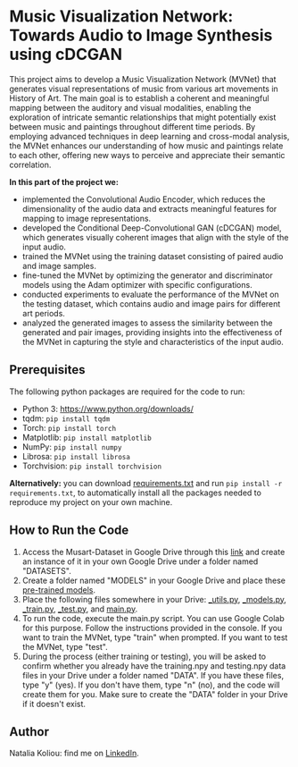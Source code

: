 # Music Visualization Network: Towards Audio to Image Synthesis using cDCGAN

This project aims to develop a Music Visualization Network (MVNet) that generates visual representations of music from various art movements in History of Art. The main goal is to establish a coherent and meaningful mapping between the auditory and visual modalities, enabling the exploration of intricate semantic relationships that might potentially exist between music and paintings throughout different time periods. By employing advanced techniques in deep learning and cross-modal analysis, the MVNet enhances our understanding of how music and paintings relate to each other, offering new ways to perceive and appreciate their semantic correlation.

**In this part of the project we:**
* implemented the Convolutional Audio Encoder, which reduces the dimensionality of the audio data and extracts meaningful features for mapping to image representations.
* developed the Conditional Deep-Convolutional GAN (cDCGAN) model, which generates visually coherent images that align with the style of the input audio.
* trained the MVNet using the training dataset consisting of paired audio and image samples.
* fine-tuned the MVNet by optimizing the generator and discriminator models using the Adam optimizer with specific configurations.
* conducted experiments to evaluate the performance of the MVNet on the testing dataset, which contains audio and image pairs for different art periods.
* analyzed the generated images to assess the similarity between the generated and pair images, providing insights into the effectiveness of the MVNet in capturing the style and characteristics of the input audio.

## Prerequisites
The following python packages are required for the code to run:
* Python 3: https://www.python.org/downloads/
* tqdm: `pip install tqdm`
* Torch: `pip install torch`
* Matplotlib: `pip install matplotlib`
* NumPy: `pip install numpy`
* Librosa: `pip install librosa`
* Torchvision: `pip install torchvision`

**Alternatively:** you can download [requirements.txt](https://github.com/nataliakoliou/Music-Visualization-Network/blob/main/requirements.txt) and run ```pip install -r requirements.txt```, to automatically install all the packages needed to reproduce my project on your own machine.

  ## How to Run the Code
  1) Access the Musart-Dataset in Google Drive through this [link](https://github.com/nataliakoliou/Music-Visualization-Network/musart-dataset.txt) and create an instance of it in your own Google Drive under a folder named "DATASETS".
  2) Create a folder named "MODELS" in your Google Drive and place these [pre-trained models](https://github.com/nataliakoliou/Music-Visualization-Network/pretrained-models.txt).
  3) Place the following files somewhere in your Drive: [_utils.py](https://github.com/nataliakoliou/Music-Visualization-Network/_utils.py), [_models.py](https://github.com/nataliakoliou/Music-Visualization-Network/_models.py), [_train.py](https://github.com/nataliakoliou/Music-Visualization-Network/_train.py), [_test.py](https://github.com/nataliakoliou/Music-Visualization-Network/_test.py), and [main.py](https://github.com/nataliakoliou/Music-Visualization-Network/main.py).
  4) To run the code, execute the main.py script. You can use Google Colab for this purpose. Follow the instructions provided in the console. If you want to train the MVNet, type "train" when prompted. If you want to test the MVNet, type "test".
  5) During the process (either training or testing), you will be asked to confirm whether you already have the training.npy and testing.npy data files in your Drive under a folder named "DATA". If you have these files, type "y" (yes). If you don't have them, type "n" (no), and the code will create them for you. Make sure to create the "DATA" folder in your Drive if it doesn't exist.

## Author
Natalia Koliou: find me on [LinkedIn](https://www.linkedin.com/in/natalia-k-b37b01197/).
